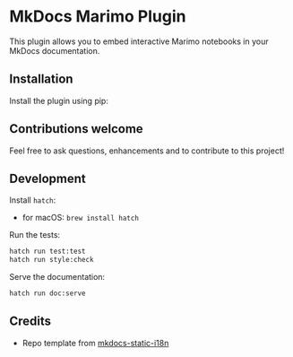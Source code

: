 # MkDocs Marimo Plugin

This plugin allows you to embed interactive Marimo notebooks in your MkDocs documentation.

## Installation

Install the plugin using pip:

## Contributions welcome

Feel free to ask questions, enhancements and to contribute to this project!

## Development

Install `hatch`:

- for macOS: `brew install hatch`

Run the tests:

```bash
hatch run test:test
hatch run style:check
```

Serve the documentation:

```bash
hatch run doc:serve
```

## Credits

- Repo template from [mkdocs-static-i18n](https://github.com/ultrabug/mkdocs-static-i18n)
